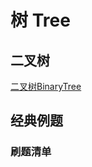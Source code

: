 # 树 Tree


## 二叉树

[二叉树BinaryTree](learning/subjects/ComputerScience/DataStructuresAndAlgorithm/DataStructures/Elementary/二叉树BinaryTree.md)


## 经典例题


### 刷题清单


